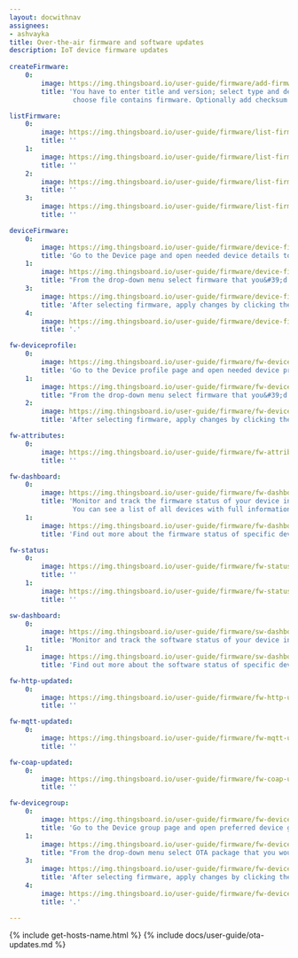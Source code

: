 ```yaml
---
layout: docwithnav
assignees:
- ashvayka
title: Over-the-air firmware and software updates
description: IoT device firmware updates
 
createFirmware:
    0:
        image: https://img.thingsboard.io/user-guide/firmware/add-firmware-ce.png  
        title: 'You have to enter title and version; select type and device profile (this field we define what type of device this firmware will be available; 
                choose file contains firmware. Optionally add checksum algorithm and checksum.'

listFirmware:
    0:
        image: https://img.thingsboard.io/user-guide/firmware/list-firmware-ce.png
        title: ''
    1:
        image: https://img.thingsboard.io/user-guide/firmware/list-firmware-1-ce.png
        title: ''
    2:
        image: https://img.thingsboard.io/user-guide/firmware/list-firmware-2-ce.png
        title: ''
    3:
        image: https://img.thingsboard.io/user-guide/firmware/list-firmware-3-ce.png
        title: ''

deviceFirmware:
    0:
        image: https://img.thingsboard.io/user-guide/firmware/device-firmware-ce.png
        title: 'Go to the Device page and open needed device details to edit its information.'
    1:
        image: https://img.thingsboard.io/user-guide/firmware/device-firmware-1-ce.png
        title: "From the drop-down menu select firmware that you&#39;d like to assign to this device."
    3:
        image: https://img.thingsboard.io/user-guide/firmware/device-firmware-2-ce.png
        title: 'After selecting firmware, apply changes by clicking the orange check mark in the right corner of the page.'
    4:
        image: https://img.thingsboard.io/user-guide/firmware/device-firmware-3-ce.png
        title: '.'

fw-deviceprofile:
    0:
        image: https://img.thingsboard.io/user-guide/firmware/fw-deviceprofile-ce.png
        title: 'Go to the Device profile page and open needed device profile details to edit its information.'
    1:
        image: https://img.thingsboard.io/user-guide/firmware/fw-deviceprofile-1-ce.png
        title: "From the drop-down menu select firmware that you&#39;d like to assign to this device profile."
    2:
        image: https://img.thingsboard.io/user-guide/firmware/fw-deviceprofile-2-ce.png
        title: 'After selecting firmware, apply changes by clicking the orange check mark in the right corner of the page.'

fw-attributes:
    0:
        image: https://img.thingsboard.io/user-guide/firmware/fw-attributes-ce.png
        title: ''

fw-dashboard:
    0:
        image: https://img.thingsboard.io/user-guide/firmware/fw-dashboard-ce.png
        title: 'Monitor and track the firmware status of your device in the Firmware dashboard. 
                You can see a list of all devices with full information about their firmware. Use the tabs on the right side of the page to see more detailed status information.'
    1:
        image: https://img.thingsboard.io/user-guide/firmware/fw-dashboard-2-ce.png
        title: 'Find out more about the firmware status of specific devices by clicking the buttons next to the device names.'

fw-status:
    0:
        image: https://img.thingsboard.io/user-guide/firmware/fw-status-ce.png
        title: ''
    1:
        image: https://img.thingsboard.io/user-guide/firmware/fw-status-1-ce.png
        title: ''

sw-dashboard:
    0:
        image: https://img.thingsboard.io/user-guide/firmware/sw-dashboard-1-ce.png
        title: 'Monitor and track the software status of your device in the Software dashboard.'
    1:
        image: https://img.thingsboard.io/user-guide/firmware/sw-dashboard-2-ce.png
        title: 'Find out more about the software status of specific devices by clicking the buttons next to the device names.'

fw-http-updated:
    0:
        image: https://img.thingsboard.io/user-guide/firmware/fw-http-updated.png
        title: ''

fw-mqtt-updated:
    0:
        image: https://img.thingsboard.io/user-guide/firmware/fw-mqtt-updated.png
        title: ''

fw-coap-updated:
    0:
        image: https://img.thingsboard.io/user-guide/firmware/fw-coap-updated.png
        title: ''

fw-devicegroup:
    0:
        image: https://img.thingsboard.io/user-guide/firmware/fw-devicegroup-pe.png
        title: 'Go to the Device group page and open preferred device group details to edit its information.'
    1:
        image: https://img.thingsboard.io/user-guide/firmware/fw-devicegroup-1-pe.png
        title: "From the drop-down menu select OTA package that you would like to assign to this device."
    3:
        image: https://img.thingsboard.io/user-guide/firmware/fw-devicegroup-2-pe.png
        title: 'After selecting firmware, apply changes by clicking the orange check mark in the right corner of the page.'
    4:
        image: https://img.thingsboard.io/user-guide/firmware/fw-devicegroup-3-pe.png
        title: '.'

---
```


{% include get-hosts-name.html %}
{% include docs/user-guide/ota-updates.md %}